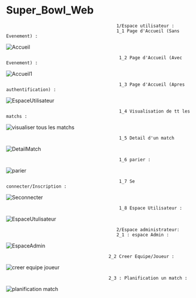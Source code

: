 # Super_Bowl_Web
                                              1/Espace utilisateur :
                                              1_1 Page d'Accueil (Sans Evenement) :
                                              
  ![Accueil](https://github.com/amalMars/Super_Bowl_Web/assets/62800298/5a2c9fbc-d152-42cd-bdfa-6446a9f8367b)

                                               1_2 Page d'Accueil (Avec Evenement) :

![Accueil1](https://github.com/amalMars/Super_Bowl_Web/assets/62800298/3aa1dfa9-15d6-410f-b55e-3f9780cbb5c7)

                                               1_3 Page d'Accueil (Apres authentification) :

  ![EspaceUtilisateur](https://github.com/amalMars/Super_Bowl_Web/assets/62800298/e09bc69a-8494-4dc5-b28a-039c78d7a7c6)

                                               1_4 Visualisation de tt les matchs :
 ![visualiser tous les matchs](https://github.com/amalMars/Super_Bowl_Web/assets/62800298/30df8eae-e0c9-4a9d-8c26-128512398824)
                                              
 
                                               1_5 Detail d'un match 
![DetailMatch](https://github.com/amalMars/Super_Bowl_Web/assets/62800298/9cc3fc37-1d58-4d7c-93a6-0c4bb1a50c6a)
                                               
                                               1_6 parier :

 ![parier](https://github.com/amalMars/Super_Bowl_Web/assets/62800298/0c715e55-adae-4919-91df-a8ab48353dc4)
                                              
                                               1_7 Se connecter/Inscription :

![Seconnecter](https://github.com/amalMars/Super_Bowl_Web/assets/62800298/6555a15b-416d-40ab-afda-c9054f675a0e)

                                               
                                               1_8 Espace Utilisateur :


 ![EspaceUtulisateur](https://github.com/amalMars/Super_Bowl_Web/assets/62800298/3d923d82-3130-406e-ac36-0d76a6eca1aa)
                                              




                                              2/Espace administrateur:
                                              2_1 : espace Admin :
                                              
  ![EspaceAdmin](https://github.com/amalMars/Super_Bowl_Web/assets/62800298/8aa18a9a-f6e0-441e-a28c-d2df6c3a1c44)

                                           2_2 Creer Equipe/Joueur :
                                           
![creer equipe joueur](https://github.com/amalMars/Super_Bowl_Web/assets/62800298/d1bfbf02-2dd3-416d-8619-b449862783b3)

                                           2_3 : Planification un match :
  ![planification match](https://github.com/amalMars/Super_Bowl_Web/assets/62800298/bac6cc28-4ca3-4820-bf00-761b2c295fd6)
